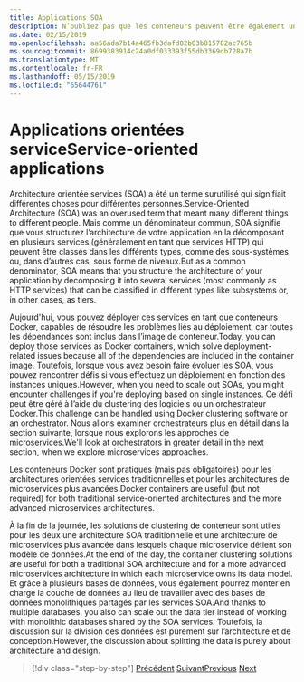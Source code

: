 ```yaml
---
title: Applications SOA
description: N’oubliez pas que les conteneurs peuvent être également une option de déploiement utile pour les applications SOA.
ms.date: 02/15/2019
ms.openlocfilehash: aa56ada7b14a465fb3dafd02b03b815782ac765b
ms.sourcegitcommit: 8699383914c24a0df033393f55db3369db728a7b
ms.translationtype: MT
ms.contentlocale: fr-FR
ms.lasthandoff: 05/15/2019
ms.locfileid: "65644761"
---
```

# <a name="service-oriented-applications"></a><span data-ttu-id="885b1-103">Applications orientées service</span><span class="sxs-lookup"><span data-stu-id="885b1-103">Service-oriented applications</span></span>

<span data-ttu-id="885b1-104">Architecture orientée services (SOA) a été un terme surutilisé qui signifiait différentes choses pour différentes personnes.</span><span class="sxs-lookup"><span data-stu-id="885b1-104">Service-Oriented Architecture (SOA) was an overused term that meant many different things to different people.</span></span> <span data-ttu-id="885b1-105">Mais comme un dénominateur commun, SOA signifie que vous structurez l’architecture de votre application en la décomposant en plusieurs services (généralement en tant que services HTTP) qui peuvent être classés dans les différents types, comme des sous-systèmes ou, dans d’autres cas, sous forme de niveaux.</span><span class="sxs-lookup"><span data-stu-id="885b1-105">But as a common denominator, SOA means that you structure the architecture of your application by decomposing it into several services (most commonly as HTTP services) that can be classified in different types like subsystems or, in other cases, as tiers.</span></span>

<span data-ttu-id="885b1-106">Aujourd'hui, vous pouvez déployer ces services en tant que conteneurs Docker, capables de résoudre les problèmes liés au déploiement, car toutes les dépendances sont inclus dans l’image de conteneur.</span><span class="sxs-lookup"><span data-stu-id="885b1-106">Today, you can deploy those services as Docker containers, which solve deployment-related issues because all of the dependencies are included in the container image.</span></span> <span data-ttu-id="885b1-107">Toutefois, lorsque vous avez besoin faire évoluer les SOA, vous pouvez rencontrer défis si vous effectuez un déploiement en fonction des instances uniques.</span><span class="sxs-lookup"><span data-stu-id="885b1-107">However, when you need to scale out SOAs, you might encounter challenges if you're deploying based on single instances.</span></span> <span data-ttu-id="885b1-108">Ce défi peut être géré à l’aide du clustering des logiciels ou un orchestrateur Docker.</span><span class="sxs-lookup"><span data-stu-id="885b1-108">This challenge can be handled using Docker clustering software or an orchestrator.</span></span> <span data-ttu-id="885b1-109">Nous allons examiner orchestrateurs plus en détail dans la section suivante, lorsque nous explorons les approches de microservices.</span><span class="sxs-lookup"><span data-stu-id="885b1-109">We'll look at orchestrators in greater detail in the next section, when we explore microservices approaches.</span></span>

<span data-ttu-id="885b1-110">Les conteneurs Docker sont pratiques (mais pas obligatoires) pour les architectures orientées services traditionnelles et pour les architectures de microservices plus avancées.</span><span class="sxs-lookup"><span data-stu-id="885b1-110">Docker containers are useful (but not required) for both traditional service-oriented architectures and the more advanced microservices architectures.</span></span>

<span data-ttu-id="885b1-111">À la fin de la journée, les solutions de clustering de conteneur sont utiles pour les deux une architecture SOA traditionnelle et une architecture de microservices plus avancée dans lesquels chaque microservice détient son modèle de données.</span><span class="sxs-lookup"><span data-stu-id="885b1-111">At the end of the day, the container clustering solutions are useful for both a traditional SOA architecture and for a more advanced microservices architecture in which each microservice owns its data model.</span></span> <span data-ttu-id="885b1-112">Et grâce à plusieurs bases de données, vous également pourrez monter en charge la couche de données au lieu de travailler avec des bases de données monolithiques partagés par les services SOA.</span><span class="sxs-lookup"><span data-stu-id="885b1-112">And thanks to multiple databases, you also can scale out the data tier instead of working with monolithic databases shared by the SOA services.</span></span> <span data-ttu-id="885b1-113">Toutefois, la discussion sur la division des données est purement sur l’architecture et de conception.</span><span class="sxs-lookup"><span data-stu-id="885b1-113">However, the discussion about splitting the data is purely about architecture and design.</span></span>

>[!div class="step-by-step"]
><span data-ttu-id="885b1-114">[Précédent](state-and-data-in-docker-applications.md)
>[Suivant](orchestrate-high-scalability-availability.md)</span><span class="sxs-lookup"><span data-stu-id="885b1-114">[Previous](state-and-data-in-docker-applications.md)
[Next](orchestrate-high-scalability-availability.md)</span></span>
